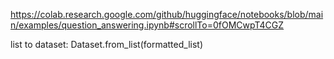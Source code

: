 https://colab.research.google.com/github/huggingface/notebooks/blob/main/examples/question_answering.ipynb#scrollTo=0fOMCwpT4CGZ

list to dataset: Dataset.from_list(formatted_list)
